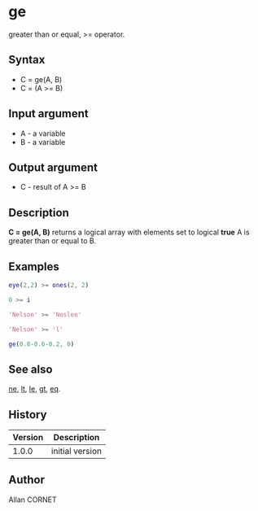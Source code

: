 # ge

greater than or equal, >= operator.

## Syntax

- C = ge(A, B)
- C = (A >= B)

## Input argument

- A - a variable
- B - a variable

## Output argument

- C - result of A >= B

## Description

  <p><b>C = ge(A, B)</b> returns a logical array with elements set to logical <b>true</b> A is greater than or equal to B.</p>
  <p/>

## Examples

```matlab
eye(2,2) >= ones(2, 2)
```

```matlab
0 >= i
```

```matlab
'Nelson' >= 'Noslen'
```

```matlab
'Nelson' >= 'l'
```

```matlab
ge(0.8-0.6-0.2, 0)
```

## See also

[ne](ne.md), [lt](lt.md), [le](le.md), [gt](gt.md), [eq](eq.md).

## History

| Version | Description     |
| ------- | --------------- |
| 1.0.0   | initial version |

## Author

Allan CORNET

